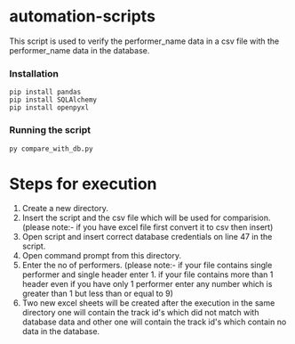 # automation-scripts
This script is used to verify the performer_name data in a csv file with the performer_name data in the database.

### Installation
```
pip install pandas
pip install SQLAlchemy
pip install openpyxl
```
### Running the script
``
py compare_with_db.py
``
# Steps for execution
1. Create a new directory.
2. Insert the script and the csv file which will be used for comparision.(please note:- if you have excel file first convert it to csv then insert)
3. Open script and insert correct database credentials on line 47 in the script.
4. Open command prompt from this directory.
5. Enter the no of performers. (please note:- if your file contains single performer and single header enter 1. if your file contains more than 1 header even if you have only 1 performer enter any number which is greater than 1 but less than or equal to 9) 
6. Two new excel sheets will be created after the execution in the same directory one will contain the track id's which did not match with database data and other one will contain the track id's which contain no data in the database. 

